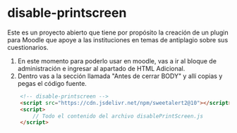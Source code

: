 # disable-printscreen
Este es un proyecto abierto que tiene por propósito la creación de un plugin para Moodle que apoye a las instituciones en temas de antiplagio sobre sus cuestionarios. 

1. En este momento para poderlo usar en moodle, vas a ir al bloque de administración e ingresar al apartado de HTML Adicional.
2. Dentro vas a la sección llamada "Antes de cerrar BODY" y allí copias y pegas el código fuente.  
```html
    <!-- disable-printscreen -->
    <script src="https://cdn.jsdelivr.net/npm/sweetalert2@10"></script>
    <script>
        // Todo el contenido del archivo disablePrintScreen.js
    </script>
```